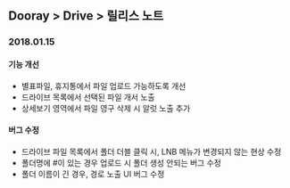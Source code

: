 ## Dooray > Drive > 릴리스 노트

### 2018.01.15
#### 기능 개선 
- 별표파일, 휴지통에서 파일 업로드 가능하도록 개선 
- 드라이브 목록에서 선택된 파일 개서 노출 
- 상세보기 영역에서 파일 영구 삭제 시 알럿 노출 추가 
#### 버그 수정 
- 드라이브 파일 목록에서 폴더 더블 클릭 시, LNB 메뉴가 변경되지 않는 현상 수정 
- 폴더명에 #이 있는 경우 업로드 시 폴더 생성 안되는 버그 수정 
- 폴더 이름이 긴 경우, 경로 노출 UI 버그 수정 

